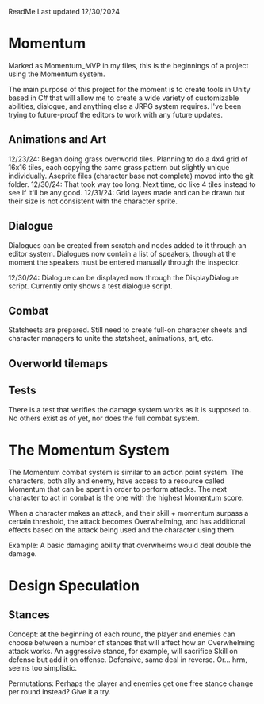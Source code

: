 ReadMe Last updated 12/30/2024

# Momentum

Marked as Momentum_MVP in my files, this is the beginnings of a project using the Momentum system.

The main purpose of this project for the moment is to create tools in Unity based in C# that will allow me to create a wide variety of customizable abilities, dialogue, and anything else a JRPG system requires. I've been trying to future-proof the editors to work with any future updates.

## Animations and Art

12/23/24: Began doing grass overworld tiles. Planning to do a 4x4 grid of 16x16 tiles, each copying the same grass pattern but slightly unique individually. Aseprite files (character base not complete) moved into the git folder.
12/30/24: That took way too long. Next time, do like 4 tiles instead to see if it'll be any good.
12/31/24: Grid layers made and can be drawn but their size is not consistent with the character sprite.

## Dialogue

Dialogues can be created from scratch and nodes added to it through an editor system. Dialogues now contain a list of speakers, though at the moment the speakers must be entered manually through the inspector.

12/30/24: Dialogue can be displayed now through the DisplayDialogue script. Currently only shows a test dialogue script.

## Combat

Statsheets are prepared. Still need to create full-on character sheets and character managers to unite the statsheet, animations, art, etc.

## Overworld tilemaps

## Tests

There is a test that verifies the damage system works as it is supposed to. No others exist as of yet, nor does the full combat system.

# The Momentum System

The Momentum combat system is similar to an action point system. The characters, both ally and enemy, have access to a resource called Momentum that can be spent in order to perform attacks. The next character to act in combat is the one with the highest Momentum score.

When a character makes an attack, and their skill + momentum surpass a certain threshold, the attack becomes Overwhelming, and has additional effects based on the attack being used and the character using them.

Example: A basic damaging ability that overwhelms would deal double the damage.

# Design Speculation

## Stances

Concept: at the beginning of each round, the player and enemies can choose between a number of stances that will affect how an Overwhelming attack works. An aggressive stance, for example, will sacrifice Skill on defense but add it on offense. Defensive, same deal in reverse. Or... hrm, seems too simplistic.

Permutations: Perhaps the player and enemies get one free stance change per round instead? Give it a try.